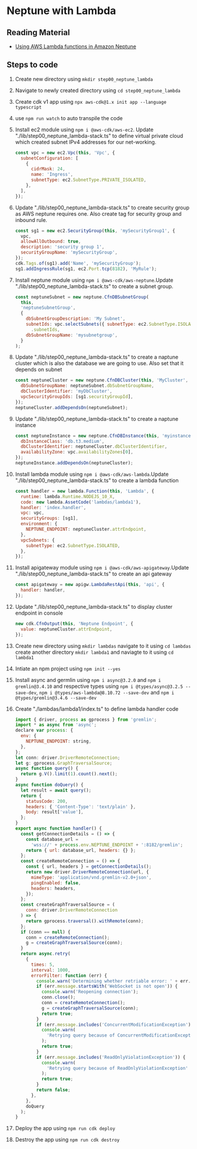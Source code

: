 # Neptune with Lambda

## Reading Material

- [Using AWS Lambda functions in Amazon Neptune](https://docs.aws.amazon.com/neptune/latest/userguide/lambda-functions.html)

## Steps to code

1. Create new directory using `mkdir step00_neptune_lambda`
2. Navigate to newly created directory using `cd step00_neptune_lambda`
3. Create cdk v1 app using `npx aws-cdk@1.x init app --language typescript`
4. use `npm run watch` to auto transpile the code
5. Install ec2 module using `npm i @aws-cdk/aws-ec2`. Update "./lib/step00_neptune_lambda-stack.ts" to define virtual private cloud which created subnet IPv4 addresses for our net-working.

   ```js
   const vpc = new ec2.Vpc(this, 'Vpc', {
     subnetConfiguration: [
       {
         cidrMask: 24,
         name: 'Ingress',
         subnetType: ec2.SubnetType.PRIVATE_ISOLATED,
       },
     ],
   });
   ```

6. Update "./lib/step00_neptune_lambda-stack.ts" to create security group as AWS neptune requires one. Also create tag for security group and inbound rule.

   ```js
   const sg1 = new ec2.SecurityGroup(this, 'mySecurityGroup1', {
     vpc,
     allowAllOutbound: true,
     description: 'security group 1',
     securityGroupName: 'mySecurityGroup',
   });
   cdk.Tags.of(sg1).add('Name', 'mySecurityGroup');
   sg1.addIngressRule(sg1, ec2.Port.tcp(8182), 'MyRule');
   ```

7. Install neptune module using `npm i @aws-cdk/aws-neptune`.Update "./lib/step00_neptune_lambda-stack.ts" to create a subnet group.

   ```js
   const neptuneSubnet = new neptune.CfnDBSubnetGroup(
     this,
     'neptuneSubnetGroup',
     {
       dbSubnetGroupDescription: 'My Subnet',
       subnetIds: vpc.selectSubnets({ subnetType: ec2.SubnetType.ISOLATED })
         .subnetIds,
       dbSubnetGroupName: 'mysubnetgroup',
     }
   );
   ```

8. Update "./lib/step00_neptune_lambda-stack.ts" to create a naptune cluster which is also the database we are going to use. Also set that it depends on subnet

   ```js
   const neptuneCluster = new neptune.CfnDBCluster(this, 'MyCluster', {
     dbSubnetGroupName: neptuneSubnet.dbSubnetGroupName,
     dbClusterIdentifier: 'myDbCluster',
     vpcSecurityGroupIds: [sg1.securityGroupId],
   });
   neptuneCluster.addDependsOn(neptuneSubnet);
   ```

9. Update "./lib/step00_neptune_lambda-stack.ts" to create a naptune instance

   ```js
   const neptuneInstance = new neptune.CfnDBInstance(this, 'myinstance', {
     dbInstanceClass: 'db.t3.medium',
     dbClusterIdentifier: neptuneCluster.dbClusterIdentifier,
     availabilityZone: vpc.availabilityZones[0],
   });
   neptuneInstance.addDependsOn(neptuneCluster);
   ```

10. Install lambda module using `npm i @aws-cdk/aws-lambda`.Update "./lib/step00_neptune_lambda-stack.ts" to create a lambda function

    ```js
    const handler = new lambda.Function(this, 'Lambda', {
      runtime: lambda.Runtime.NODEJS_10_X,
      code: new lambda.AssetCode('lambdas/lambda1'),
      handler: 'index.handler',
      vpc: vpc,
      securityGroups: [sg1],
      environment: {
        NEPTUNE_ENDPOINT: neptuneCluster.attrEndpoint,
      },
      vpcSubnets: {
        subnetType: ec2.SubnetType.ISOLATED,
      },
    });
    ```

11. Install apigateway module using `npm i @aws-cdk/aws-apigateway`.Update "./lib/step00_neptune_lambda-stack.ts" to create an api gateway

    ```js
    const apigateway = new apigw.LambdaRestApi(this, 'api', {
      handler: handler,
    });
    ```

12. Update "./lib/step00_neptune_lambda-stack.ts" to display cluster endpoint in console

    ```js
    new cdk.CfnOutput(this, 'Neptune Endpoint', {
      value: neptuneCluster.attrEndpoint,
    });
    ```

13. Create new directory using `mkdir lambdas` navigate to it using `cd lambdas` create another directory `mkdir lambda1` and naviagte to it using `cd lambda1`
14. Intiate an npm project using `npm init --yes`
15. Install async and germlin using `npm i async@3.2.0` and `npm i gremlin@3.4.10` and respective types using `npm i @types/async@3.2.5 --save-dev`, `npm i @types/aws-lambda@8.10.72 --save-dev` and `npm i @types/gremlin@3.4.6 --save-dev`
16. Create "./lambdas/lambda1/index.ts" to define lambda handler code

    ```js
    import { driver, process as gprocess } from 'gremlin';
    import * as async from 'async';
    declare var process: {
      env: {
        NEPTUNE_ENDPOINT: string,
      },
    };
    let conn: driver.DriverRemoteConnection;
    let g: gprocess.GraphTraversalSource;
    async function query() {
      return g.V().limit(1).count().next();
    }
    async function doQuery() {
      let result = await query();
      return {
        statusCode: 200,
        headers: { 'Content-Type': 'text/plain' },
        body: result['value'],
      };
    }
    export async function handler() {
      const getConnectionDetails = () => {
        const database_url =
          'wss://' + process.env.NEPTUNE_ENDPOINT + ':8182/gremlin';
        return { url: database_url, headers: {} };
      };
      const createRemoteConnection = () => {
        const { url, headers } = getConnectionDetails();
        return new driver.DriverRemoteConnection(url, {
          mimeType: 'application/vnd.gremlin-v2.0+json',
          pingEnabled: false,
          headers: headers,
        });
      };
      const createGraphTraversalSource = (
        conn: driver.DriverRemoteConnection
      ) => {
        return gprocess.traversal().withRemote(conn);
      };
      if (conn == null) {
        conn = createRemoteConnection();
        g = createGraphTraversalSource(conn);
      }
      return async.retry(
        {
          times: 5,
          interval: 1000,
          errorFilter: function (err) {
            console.warn('Determining whether retriable error: ' + err.message);
            if (err.message.startsWith('WebSocket is not open')) {
              console.warn('Reopening connection');
              conn.close();
              conn = createRemoteConnection();
              g = createGraphTraversalSource(conn);
              return true;
            }
            if (err.message.includes('ConcurrentModificationException')) {
              console.warn(
                'Retrying query because of ConcurrentModificationException'
              );
              return true;
            }
            if (err.message.includes('ReadOnlyViolationException')) {
              console.warn(
                'Retrying query because of ReadOnlyViolationException'
              );
              return true;
            }
            return false;
          },
        },
        doQuery
      );
    }
    ```

17. Deploy the app using `npm run cdk deploy`
18. Destroy the app using `npm run cdk destroy`
